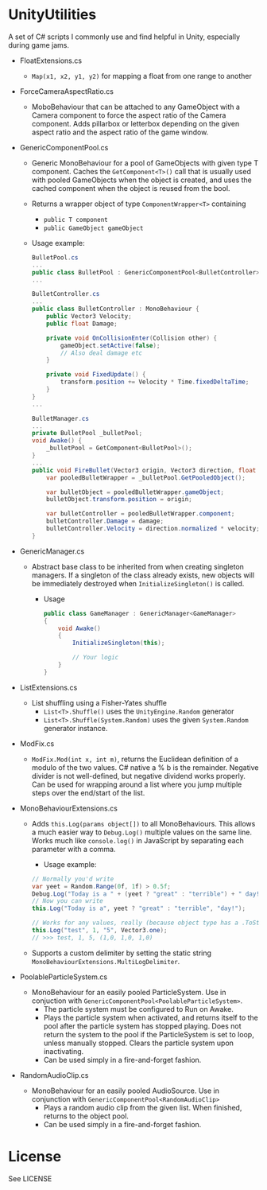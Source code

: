# UnityUtilities

A set of C# scripts I commonly use and find helpful in Unity, especially during game jams.

-   FloatExtensions.cs

    -   `Map(x1, x2, y1, y2)` for mapping a float from one range to another

-   ForceCameraAspectRatio.cs

    -   MoboBehaviour that can be attached to any GameObject with a Camera component to force the aspect ratio of the Camera component. Adds pillarbox or letterbox depending on the given aspect ratio and the aspect ratio of the game window.

-   GenericComponentPool.cs

    -   Generic MonoBehaviour for a pool of GameObjects with given type T component. Caches the `GetComponent<T>()` call that is usually used with pooled GameObjects when the object is created, and uses the cached component when the object is reused from the bool.
    -   Returns a wrapper object of type `ComponentWrapper<T>` containing
        -   `public T component`
        -   `public GameObject gameObject`
    -   Usage example:

        ```csharp
        BulletPool.cs
        ...
        public class BulletPool : GenericComponentPool<BulletController> {}
        ...

        BulletController.cs
        ...
        public class BulletController : MonoBehaviour {
            public Vector3 Velocity;
            public float Damage;

            private void OnCollisionEnter(Collision other) {
                gameObject.setActive(false);
                // Also deal damage etc
            }

            private void FixedUpdate() {
                transform.position += Velocity * Time.fixedDeltaTime;
            }
        }
        ...

        BulletManager.cs
        ...
        private BulletPool _bulletPool;
        void Awake() {
            _bulletPool = GetComponent<BulletPool>();
        }
        ...
        public void FireBullet(Vector3 origin, Vector3 direction, float velocity, float damage) {
            var pooledBulletWrapper = _bulletPool.GetPooledObject();

            var bulletObject = pooledBulletWrapper.gameObject;
            bulletObject.transform.position = origin;

            var bulletController = pooledBulletWrapper.component;
            bulletController.Damage = damage;
            bulletController.Velocity = direction.normalized * velocity;
        }
        ```

-   GenericManager.cs

    -   Abstract base class to be inherited from when creating singleton managers. If a singleton of the class already exists, new objects will be immediately destroyed when `InitializeSingleton()` is called.

        -   Usage

            ```csharp
            public class GameManager : GenericManager<GameManager>
            {
                void Awake()
                {
                    InitializeSingleton(this);

                    // Your logic
                }
            }
            ```

*   ListExtensions.cs

    -   List shuffling using a Fisher-Yates shuffle
        -   `List<T>.Shuffle()` uses the `UnityEngine.Random` generator
        -   `List<T>.Shuffle(System.Random)` uses the given `System.Random` generator instance.

*   ModFix.cs

    -   `ModFix.Mod(int x, int m)`, returns the Euclidean definition of a modulo of the two values. C# native a % b is the remainder. Negative divider is not well-defined, but negative dividend works properly. Can be used for wrapping around a list where you jump multiple steps over the end/start of the list.

*   MonoBehaviourExtensions.cs

    -   Adds `this.Log(params object[])` to all MonoBehaviours. This allows a much easier way to `Debug.Log()` multiple values on the same line. Works much like `console.log()` in JavaScript by separating each parameter with a comma.

        -   Usage example:

        ```csharp
        // Normally you'd write
        var yeet = Random.Range(0f, 1f) > 0.5f;
        Debug.Log("Today is a " + (yeet ? "great" : "terrible") + " day!");
        // Now you can write
        this.Log("Today is a", yeet ? "great" : "terrible", "day!");

        // Works for any values, really (because object type has a .ToString())
        this.Log("test", 1, "5", Vector3.one);
        // >>> test, 1, 5, (1,0, 1,0, 1,0)
        ```

    -   Supports a custom delimiter by setting the static string `MonoBehaviourExtensions.MultiLogDelimiter`.

*   PoolableParticleSystem.cs

    -   MonoBehaviour for an easily pooled ParticleSystem. Use in conjuction with `GenericComponentPool<PoolableParticleSystem>`.
        -   The particle system must be configured to Run on Awake.
        -   Plays the particle system when activated, and returns itself to the pool after the particle system has stopped playing. Does not return the system to the pool if the ParticleSystem is set to loop, unless manually stopped. Clears the particle system upon inactivating.
        -   Can be used simply in a fire-and-forget fashion.

*   RandomAudioClip.cs

    -   MonoBehaviour for an easily pooled AudioSource. Use in conjunction with `GenericComponentPool<RandomAudioClip>`
        -   Plays a random audio clip from the given list. When finished, returns to the object pool.
        -   Can be used simply in a fire-and-forget fashion.

# License

See LICENSE
